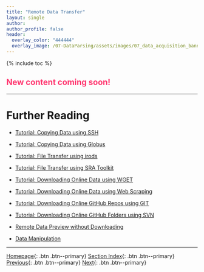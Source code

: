 ```yaml
---
title: "Remote Data Transfer"
layout: single
author:
author_profile: false
header:
  overlay_color: "444444"
  overlay_image: /07-DataParsing/assets/images/07_data_acquisition_banner.png
---
```


{% include toc %}

## <span style="color: #ff3870;">New content coming soon!</span>







___
# Further Reading
* [Tutorial: Copying Data using SSH](02-1-tutorial-copy-ssh)
* [Tutorial: Copying Data using Globus](02-2-tutorial-copy-globus)
* [Tutorial: File Transfer using irods](02-3-tutorial-transfer-irods)
* [Tutorial: File Transfer using SRA Toolkit](02-4-tutorial-transfer-sra)
* [Tutorial: Downloading Online Data using WGET](02-5-tutorial-download-wget)
* [Tutorial: Downloading Online Data using Web Scraping](02-6-tutorial-download-web-scraping)
* [Tutorial: Downloading Online GitHub Repos using GIT](02-7-tutorial-download-github-repos-git)
* [Tutorial: Downloading Online GitHub Folders using SVN](02-8-tutorial-download-github-folders-svn)

* [Remote Data Preview without Downloading](03-0-remote-data-preview)
* [Data Manipulation](../02-DATA-MANIPULATION/01-data-manipulation)


___

[Homepage](../../index.md){: .btn  .btn--primary}
[Section Index](../00-DataParsing-LandingPage){: .btn  .btn--primary}
[Previous](01-remote-data-access){: .btn  .btn--primary}
[Next](02-1-tutorial-copy-ssh){: .btn  .btn--primary}
